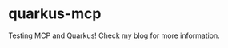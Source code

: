 # quarkus-mcp

Testing MCP and Quarkus! Check my [blog](https://fxapps.blogspot.com/2025/04/quarkus-langchain4j-now-supports-mcp.html) for more information.